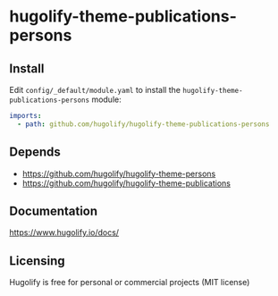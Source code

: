 # hugolify-theme-publications-persons

## Install

Edit `config/_default/module.yaml` to install the `hugolify-theme-publications-persons` module:

```yml
imports:
  - path: github.com/hugolify/hugolify-theme-publications-persons
```

## Depends

- https://github.com/hugolify/hugolify-theme-persons
- https://github.com/hugolify/hugolify-theme-publications

## Documentation

https://www.hugolify.io/docs/

## Licensing

Hugolify is free for personal or commercial projects (MIT license)
